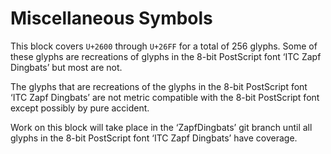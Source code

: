 Miscellaneous Symbols
=====================

This block covers `U+2600` through `U+26FF` for a total of 256 glyphs. Some of
these glyphs are recreations of glyphs in the 8-bit PostScript font ‘ITC Zapf
Dingbats’ but most are not.

The glyphs that are recreations of the glyphs in the 8-bit PostScript font ‘ITC
Zapf Dingbats’ are not metric compatible with the 8-bit PostScript font except
possibly by pure accident.

Work on this block will take place in the ‘ZapfDingbats’ git branch until all
glyphs in the 8-bit PostScript font ‘ITC Zapf Dingbats’ have coverage.
